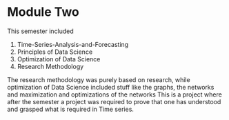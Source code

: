 # Module Two
This semester included 
1. Time-Series-Analysis-and-Forecasting
2. Principles of Data Science 
3. Optimization of Data Science 
4. Research Methodology

The research methodology was purely based on research, while optimization of Data Science included stuff like the graphs, the networks and maximization and optimizations of the networks 
This is a project where after the semester a project was required to prove that one has understood and grasped what is required in Time series. 

